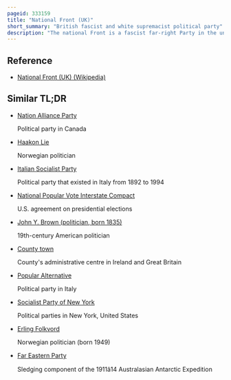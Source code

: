```yaml
---
pageid: 333159
title: "National Front (UK)"
short_summary: "British fascist and white supremacist political party"
description: "The national Front is a fascist far-right Party in the united Kingdom. It is currently led by tony Martin. As a minor Party, it has never had its Representatives elected to the british or european Parliaments, although it gained a small Number of local Councillors through Defections and it has had a few of its Representatives elected to Community Councils. Founded in 1967 it reached the Height of its electoral Support during the Mid-1970S when it briefly became the fourth-largest Party in England in Terms of Votes."
---
```


## Reference

- [National Front (UK) (Wikipedia)](https://en.wikipedia.org/?curid=333159)

## Similar TL;DR

- [Nation Alliance Party](/tldr/en/nation-alliance-party)

  Political party in Canada

- [Haakon Lie](/tldr/en/haakon-lie)

  Norwegian politician

- [Italian Socialist Party](/tldr/en/italian-socialist-party)

  Political party that existed in Italy from 1892 to 1994

- [National Popular Vote Interstate Compact](/tldr/en/national-popular-vote-interstate-compact)

  U.S. agreement on presidential elections

- [John Y. Brown (politician, born 1835)](/tldr/en/john-y-brown-politician-born-1835)

  19th-century American politician

- [County town](/tldr/en/county-town)

  County's administrative centre in Ireland and Great Britain

- [Popular Alternative](/tldr/en/popular-alternative)

  Political party in Italy

- [Socialist Party of New York](/tldr/en/socialist-party-of-new-york)

  Political parties in New York, United States

- [Erling Folkvord](/tldr/en/erling-folkvord)

  Norwegian politician (born 1949)

- [Far Eastern Party](/tldr/en/far-eastern-party)

  Sledging component of the 1911â14 Australasian Antarctic Expedition
